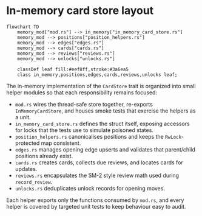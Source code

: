 # In-memory card store layout

```mermaid
flowchart TD
    memory_mod["mod.rs"] --> in_memory["in_memory_card_store.rs"]
    memory_mod --> positions["position_helpers.rs"]
    memory_mod --> edges["edges.rs"]
    memory_mod --> cards["cards.rs"]
    memory_mod --> reviews["reviews.rs"]
    memory_mod --> unlocks["unlocks.rs"]

    classDef leaf fill:#eef8ff,stroke:#3a6ea5
    class in_memory,positions,edges,cards,reviews,unlocks leaf;
```

The in-memory implementation of the `CardStore` trait is organized into small helper modules so that each responsibility remains focused:

* `mod.rs` wires the thread-safe store together, re-exports `InMemoryCardStore`, and houses smoke tests that exercise the helpers as a unit.
* `in_memory_card_store.rs` defines the struct itself, exposing accessors for locks that the tests use to simulate poisoned states.
* `position_helpers.rs` canonicalises positions and keeps the `RwLock`-protected map consistent.
* `edges.rs` manages opening edge upserts and validates that parent/child positions already exist.
* `cards.rs` creates cards, collects due reviews, and locates cards for updates.
* `reviews.rs` encapsulates the SM-2 style review math used during `record_review`.
* `unlocks.rs` deduplicates unlock records for opening moves.

Each helper exports only the functions consumed by `mod.rs`, and every helper is covered by targeted unit tests to keep behaviour easy to audit.
